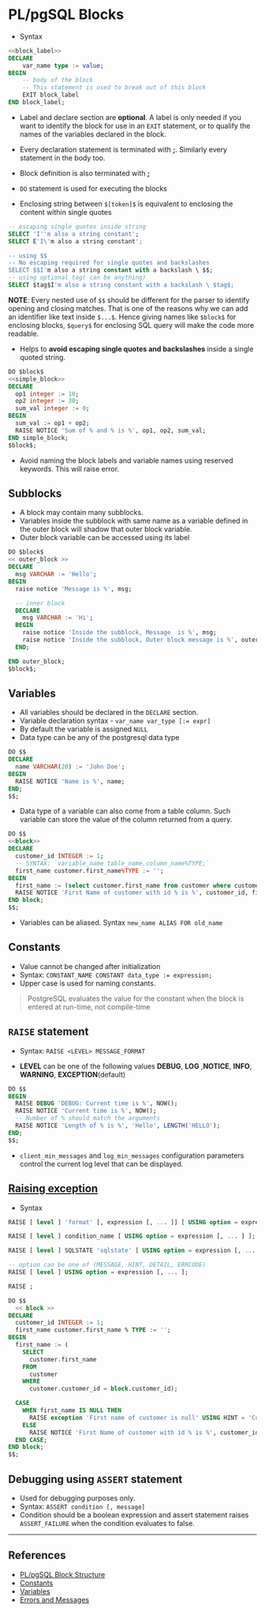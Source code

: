 # PL/pgSQL Blocks

* Syntax

```sql
<<block_label>>
DECLARE
    var_name type := value;
BEGIN
    -- body of the block
    -- This statement is used to break out of this block
    EXIT block_label
END block_label;
```

* Label and declare section are **optional**. A label is only needed if you want to identify the block for use in an `EXIT` statement, or to qualify the names of the variables declared in the block.

* Every declaration statement is terminated with **;**. Similarly every statement in the body too.

* Block definition is also terminated with **;**

* `DO` statement is used for executing the blocks

* Enclosing string between `$[token]$` is equivalent to enclosing the content within single quotes

```Sql
-- escaping single quotes inside string
SELECT 'I''m also a string constant';
SELECT E'I\'m also a string constant';

-- using $$
-- No escaping required for single quotes and backslashes
SELECT $$I'm also a string constant with a backslash \ $$;
-- using optional tag( can be anything)
SELECT $tag$I'm also a string constant with a backslash \ $tag$;
```

**NOTE**: Every nested use of `$$` should be different for the parser to identify opening and closing matches. That is one of the reasons why we can add an identifier like text inside `$...$`. Hence giving names like `$block$` for enclosing blocks, `$query$` for enclosing SQL query will make the code more readable.

* Helps to **avoid escaping single quotes and backslashes** inside a single quoted string.

```sql
DO $block$
<<simple_block>>
DECLARE
  op1 integer := 10;
  op2 integer := 30;
  sum_val integer := 0;
BEGIN
  sum_val := op1 + op2;
  RAISE NOTICE 'Sum of % and % is %', op1, op2, sum_val;
END simple_block;
$block$;
```

* Avoid naming the block labels and variable names using reserved keywords. This will raise error.

## Subblocks

* A block may contain many subblocks.
* Variables inside the subblock with same name as a variable defined in the outer block will shadow that outer block variable.
* Outer block variable can be accessed using its label

```sql
DO $block$
<< outer_block >>
DECLARE
  msg VARCHAR := 'Hello';
BEGIN
  raise notice 'Message is %', msg;

  -- inner block
  DECLARE
    msg VARCHAR := 'Hi';
  BEGIN
    raise notice 'Inside the subblock, Message  is %', msg;
    raise notice 'Inside the subblock, Outer block message is %', outer_block.msg;
  END;

END outer_block;
$block$;
```

## Variables

* All variables should be declared in the `DECLARE` section.
* Variable declaration syntax - `var_name var_type [:= expr]`
* By default the variable is assigned `NULL`
* Data type can be any of the postgresql data type

```sql
DO $$
DECLARE
  name VARCHAR(20) := 'John Doe';
BEGIN
  RAISE NOTICE 'Name is %', name;
END;
$$;
```

* Data type of a variable can also come from a table column. Such variable can store the value of the column returned from a query.

```sql
DO $$
<<block>>
DECLARE
  customer_id INTEGER := 1;
  -- SYNTAX: `variable_name table_name.column_name%TYPE;`
  first_name customer.first_name%TYPE := '';
BEGIN
  first_name := (select customer.first_name from customer where customer.customer_id = block.customer_id);
  RAISE NOTICE 'First Name of customer with id % is %', customer_id, first_name;
END block;
$$;
```

* Variables can be aliased. Syntax `new_name ALIAS FOR old_name`

## Constants

* Value cannot be changed after initialization
* Syntax: `CONSTANT_NAME CONSTANT data_type := expression;`
* Upper case is used for naming constants.

> PostgreSQL evaluates the value for the constant when the block is entered at run-time, not compile-time

## `RAISE` statement

* Syntax: `RAISE <LEVEL> MESSAGE_FORMAT`

* **LEVEL** can be one of the following values **DEBUG**, **LOG** ,**NOTICE**, **INFO**, **WARNING**, **EXCEPTION**(default)

```sql
DO $$
BEGIN
  RAISE DEBUG 'DEBUG: Current time is %', NOW();
  RAISE NOTICE 'Current time is %', NOW();
  -- Number of % should match the arguments
  RAISE NOTICE 'Length of % is %', 'Hello', LENGTH('HELLO');
END;
$$;
```

* `client_min_messages` and `log_min_messages` configuration parameters control the current log level that can be displayed.

## [Raising exception](https://www.postgresql.org/docs/12/plpgsql-errors-and-messages.html)

* Syntax

```Sql
RAISE [ level ] 'format' [, expression [, ... ]] [ USING option = expression [, ... ] ];

RAISE [ level ] condition_name [ USING option = expression [, ... ] ];

RAISE [ level ] SQLSTATE 'sqlstate' [ USING option = expression [, ... ] ];

-- option can be one of (MESSAGE, HINT, DETAIL, ERRCODE)
RAISE [ level ] USING option = expression [, ... ];

RAISE ;
```

```sql
DO $$
  << block >>
DECLARE
  customer_id INTEGER := 1;
  first_name customer.first_name % TYPE := '';
BEGIN
  first_name := (
    SELECT
      customer.first_name
    FROM
      customer
    WHERE
      customer.customer_id = block.customer_id);

  CASE
    WHEN first_name IS NULL THEN
      RAISE exception 'First name of customer is null' USING HINT = 'Customer name should not be NULL';
    ELSE
      RAISE NOTICE 'First Name of customer with id % is %', customer_id, first_name;
  END CASE;
END block;
$$;
```

## Debugging using `ASSERT` statement

* Used for debugging purposes only.
* Syntax: `ASSERT condition [, message]`
* Condition should be a boolean expression and assert statement raises `ASSERT_FAILURE` when the condition evaluates to false.

---

## References

* [PL/pgSQL Block Structure](https://www.postgresqltutorial.com/plpgsql-block-structure/)
* [Constants](https://www.postgresqltutorial.com/plpgsql-constants/)
* [Variables](https://www.postgresqltutorial.com/plpgsql-variables/)
* [Errors and Messages](https://www.postgresqltutorial.com/plpgsql-errors-messages/)
